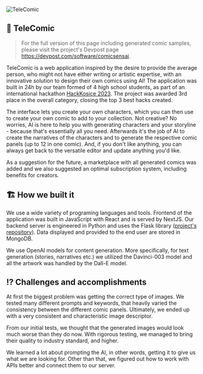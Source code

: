 ![TeleComic](https://d112y698adiu2z.cloudfront.net/photos/production/software_photos/002/436/582/datas/original.png)
## 💭 TeleComic
> For the full version of this page including generated comic samples, please visit the project's Devpost page https://devpost.com/software/comicsensai.

TeleComic is a web application inspired by the desire to provide the average person, who might not have either writing or artistic expertise, with an innovative solution to design their own comics using AI! The application was built in 24h by our team formed of 4 high school students, as part of an international hackathon [HackKosice 2023](https://hackkosice.com/hackathon/2023/). The project was awarded 3rd place in the overall category, closing the top 3 best hacks created.

The interface lets you create your own characters, which you can then use to create your own comic to add to your collection. Not creative? No worries, AI is here to help you with generating characters and your storyline - because that's essentially all you need. Afterwards it's the job of AI to create the narratives of the characters and to generate the respective comic panels (up to 12 in one comic). And, if you don't like anything, you can always get back to the versatile editor and update anything you'd like.

As a suggestion for the future, a marketplace with all generated comics was added and we also suggested an optimal subscription system, including benefits for creators.

## 🏗 How we built it
We use a wide variety of programing languages and tools. Frontend of the application was built in JavaScript with React and is served by NextJS. Our backend server is engineered in Python and uses the Flask library ([project's repository](https://github.com/TomasHutnan/ai-comics-generation_hk)). Data displayed and provided to the end user are stored in MongoDB.

We use OpenAI models for content generation. More specifically, for text generation (stories, narratives etc.) we utilized the Davinci-003 model and all the artwork was handled by the Dall-E model.

## ⁉ Challenges and accomplishments
At first the biggest problem was getting the correct type of images. We tested many different prompts and keywords, that heavily varied the consistency between the different comic panels. Ultimately, we ended up with a very consistent and characteristic image descriptor.

From our initial tests, we thought that the generated images would look much worse than they do now. With rigorous testing, we managed to bring their quality to industry standard, and higher.

We learned a lot about prompting the AI, in other words, getting it to give us what we are looking for. Other than that, we figured out how to work with APIs better and connect them to our server.
